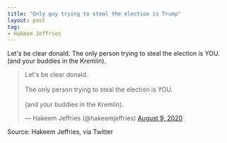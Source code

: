 ```yaml
---
title: "Only guy trying to steal the election is Trump"
layout: post
tag:
- Hakeem Jeffries
---
```


Let's be clear donald. The only person trying to steal the election is YOU. (and your buddies in the Kremlin).

<blockquote class="twitter-tweet"><p lang="en" dir="ltr">Let's be clear donald.<br><br>The only person trying to steal the election is YOU.<br><br>(and your buddies in the Kremlin).</p>&mdash; Hakeem Jeffries (@hakeemjeffries) <a href="https://twitter.com/hakeemjeffries/status/1292286591889801218?ref_src=twsrc%5Etfw">August 9, 2020</a></blockquote> <script async src="https://platform.twitter.com/widgets.js" charset="utf-8"></script>

Source: Hakeem Jeffries, via Twitter
